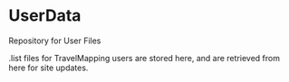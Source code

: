# UserData
Repository for User Files

.list files for TravelMapping users are stored here, and are retrieved from here for site updates.
